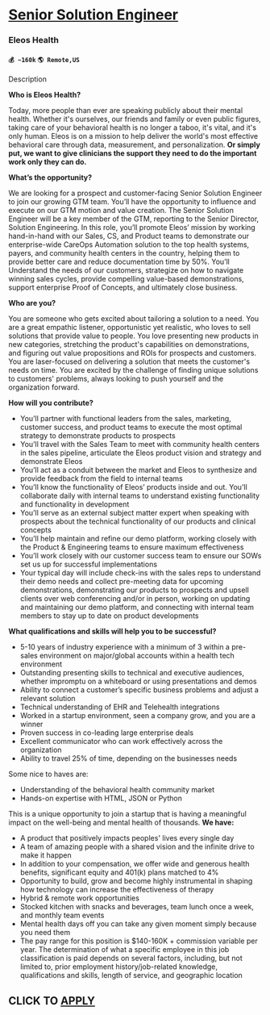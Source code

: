 # [Senior Solution Engineer](https://www.remotewlb.com/apply/senior-solution-engineer-75844)  
### Eleos Health  
#### `💰 ~160k` `🌎 Remote,US`  

Description

**Who is Eleos Health?**

Today, more people than ever are speaking publicly about their mental health. Whether it's ourselves, our friends and family or even public figures, taking care of your behavioral health is no longer a taboo, it's vital, and it's only human. Eleos is on a mission to help deliver the world's most effective behavioral care through data, measurement, and personalization. **Or simply put, we want to give clinicians the support they need to do the important work only they can do.**

 **What’s the opportunity?**

We are looking for a prospect and customer-facing Senior Solution Engineer to join our growing GTM team. You’ll have the opportunity to influence and execute on our GTM motion and value creation. The Senior Solution Engineer will be a key member of the GTM, reporting to the Senior Director, Solution Engineering. In this role, you’ll promote Eleos’ mission by working hand-in-hand with our Sales, CS, and Product teams to demonstrate our enterprise-wide CareOps Automation solution to the top health systems, payers, and community health centers in the country, helping them to provide better care and reduce documentation time by 50%. You’ll Understand the needs of our customers, strategize on how to navigate winning sales cycles, provide compelling value-based demonstrations, support enterprise Proof of Concepts, and ultimately close business.

 **Who are you?**

You are someone who gets excited about tailoring a solution to a need. You are a great empathic listener, opportunistic yet realistic, who loves to sell solutions that provide value to people. You love presenting new products in new categories, stretching the product's capabilities on demonstrations, and figuring out value propositions and ROIs for prospects and customers. You are laser-focused on delivering a solution that meets the customer's needs on time. You are excited by the challenge of finding unique solutions to customers' problems, always looking to push yourself and the organization forward.

 **How will you contribute?**

  * You’ll partner with functional leaders from the sales, marketing, customer success, and product teams to execute the most optimal strategy to demonstrate products to prospects
  * You’ll travel with the Sales Team to meet with community health centers in the sales pipeline, articulate the Eleos product vision and strategy and demonstrate Eleos
  * You’ll act as a conduit between the market and Eleos to synthesize and provide feedback from the field to internal teams
  * You’ll know the functionality of Eleos’ products inside and out. You’ll collaborate daily with internal teams to understand existing functionality and functionality in development
  * You’ll serve as an external subject matter expert when speaking with prospects about the technical functionality of our products and clinical concepts
  * You’ll help maintain and refine our demo platform, working closely with the Product & Engineering teams to ensure maximum effectiveness
  * You’ll work closely with our customer success team to ensure our SOWs set us up for successful implementations
  * Your typical day will include check-ins with the sales reps to understand their demo needs and collect pre-meeting data for upcoming demonstrations, demonstrating our products to prospects and upsell clients over web conferencing and/or in person, working on updating and maintaining our demo platform, and connecting with internal team members to stay up to date on product developments

**What qualifications and skills will help you to be successful?**

  * 5-10 years of industry experience with a minimum of 3 within a pre-sales environment on major/global accounts within a health tech environment
  * Outstanding presenting skills to technical and executive audiences, whether impromptu on a whiteboard or using presentations and demos
  * Ability to connect a customer’s specific business problems and adjust a relevant solution
  * Technical understanding of EHR and Telehealth integrations
  * Worked in a startup environment, seen a company grow, and you are a winner
  * Proven success in co-leading large enterprise deals
  * Excellent communicator who can work effectively across the organization
  * Ability to travel 25% of time, depending on the businesses needs

Some nice to haves are:

  * Understanding of the behavioral health community market
  * Hands-on expertise with HTML, JSON or Python

This is a unique opportunity to join a startup that is having a meaningful impact on the well-being and mental health of thousands. **We have:**

  * A product that positively impacts peoples' lives every single day
  * A team of amazing people with a shared vision and the infinite drive to make it happen
  * In addition to your compensation, we offer wide and generous health benefits, significant equity and 401(k) plans matched to 4%
  * Opportunity to build, grow and become highly instrumental in shaping how technology can increase the effectiveness of therapy
  * Hybrid & remote work opportunities
  * Stocked kitchen with snacks and beverages, team lunch once a week, and monthly team events
  * Mental health days off you can take any given moment simply because you need them
  * The pay range for this position is $140-160K + commission variable per year. The determination of what a specific employee in this job classification is paid depends on several factors, including, but not limited to, prior employment history/job-related knowledge, qualifications and skills, length of service, and geographic location

  
## CLICK TO [APPLY](https://www.remotewlb.com/apply/senior-solution-engineer-75844)

